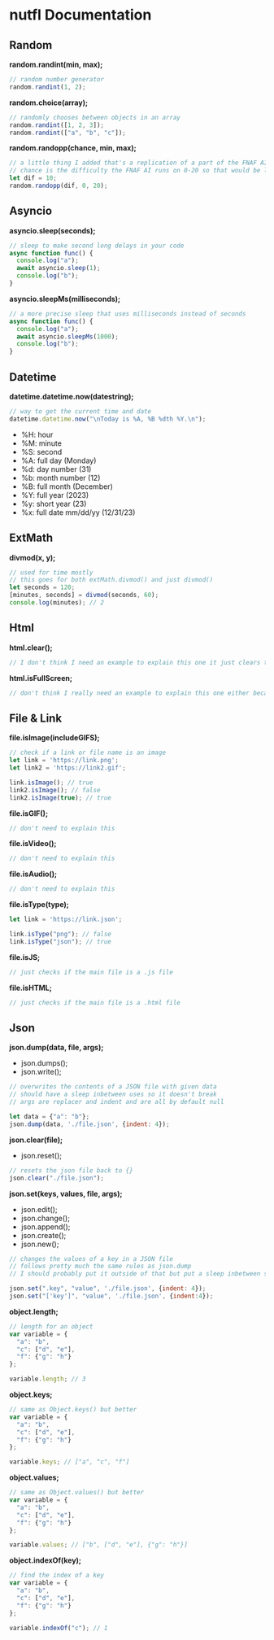 # nutfl Documentation
## Random
**random.randint(min, max);**
```js
// random number generator
random.randint(1, 2);
```
**random.choice(array);**
```js
// randomly chooses between objects in an array
random.randint([1, 2, 3]);
random.randint(["a", "b", "c"]);
```
**random.randopp(chance, min, max);**
```js
// a little thing I added that's a replication of a part of the FNAF AI
// chance is the difficulty the FNAF AI runs on 0-20 so that would be like this:
let dif = 10;
random.randopp(dif, 0, 20);
```
## Asyncio
**asyncio.sleep(seconds);**
```js
// sleep to make second long delays in your code
async function func() {
  console.log("a");
  await asyncio.sleep(1);
  console.log("b");
}
```
**asyncio.sleepMs(milliseconds);**
```js
// a more precise sleep that uses milliseconds instead of seconds
async function func() {
  console.log("a");
  await asyncio.sleepMs(1000);
  console.log("b");
}
```
## Datetime
**datetime.datetime.now(datestring);**
```js
// way to get the current time and date
datetime.datetime.now("\nToday is %A, %B %dth %Y.\n");
```
- %H: hour
- %M: minute
- %S: second
- %A: full day (Monday)
- %d: day number (31)
- %b: month number (12)
- %B: full month (December)
- %Y: full year (2023)
- %y: short year (23)
- %x: full date mm/dd/yy (12/31/23)
## ExtMath
**divmod(x, y);**
```js
// used for time mostly
// this goes for both extMath.divmod() and just divmod()
let seconds = 120;
[minutes, seconds] = divmod(seconds, 60);
console.log(minutes); // 2
```
## Html
**html.clear();**
```js
// I don't think I need an example to explain this one it just clears the page
```
**html.isFullScreen;**
```js
// don't think I really need an example to explain this one either because it just checks if the html page is fullscreen
```
## File & Link
**file.isImage(includeGIFS);**
```js
// check if a link or file name is an image
let link = 'https://link.png';
let link2 = 'https://link2.gif';

link.isImage(); // true
link2.isImage(); // false
link2.isImage(true); // true
```
**file.isGIF();**
```js
// don't need to explain this
```
**file.isVideo();**
```js
// don't need to explain this
```
**file.isAudio();**
```js
// don't need to explain this
```
**file.isType(type);**
```js
let link = 'https://link.json';

link.isType("png"); // false
link.isType("json"); // true
```
**file.isJS;**
```js
// just checks if the main file is a .js file
```
**file.isHTML;**
```js
// just checks if the main file is a .html file
```
## Json
**json.dump(data, file, args);**
- json.dumps();
- json.write();
```js
// overwrites the contents of a JSON file with given data
// should have a sleep inbetween uses so it doesn't break
// args are replacer and indent and are all by default null

let data = {"a": "b"};
json.dump(data, './file.json', {indent: 4});
```
**json.clear(file);**
- json.reset();
```js
// resets the json file back to {}
json.clear("./file.json");
```
**json.set(keys, values, file, args);**
- json.edit();
- json.change();
- json.append();
- json.create();
- json.new();
```js
// changes the values of a key in a JSON file
// follows pretty much the same rules as json.dump
// I should probably put it outside of that but put a sleep inbetween so it doesn't break

json.set(".key", "value", './file.json', {indent: 4});
json.set("['key']", "value", './file.json', {indent:4});
```
**object.length;**
```js
// length for an object
var variable = {
  "a": "b",
  "c": ["d", "e"],
  "f": {"g": "h"}
};

variable.length; // 3
```
**object.keys;**
```js
// same as Object.keys() but better
var variable = {
  "a": "b",
  "c": ["d", "e"],
  "f": {"g": "h"}
};

variable.keys; // ["a", "c", "f"]
```
**object.values;**
```js
// same as Object.values() but better
var variable = {
  "a": "b",
  "c": ["d", "e"],
  "f": {"g": "h"}
};

variable.values; // ["b", ["d", "e"], {"g": "h"}]
```
**object.indexOf(key);**
```js
// find the index of a key
var variable = {
  "a": "b",
  "c": ["d", "e"],
  "f": {"g": "h"}
};

variable.indexOf("c"); // 1
```
